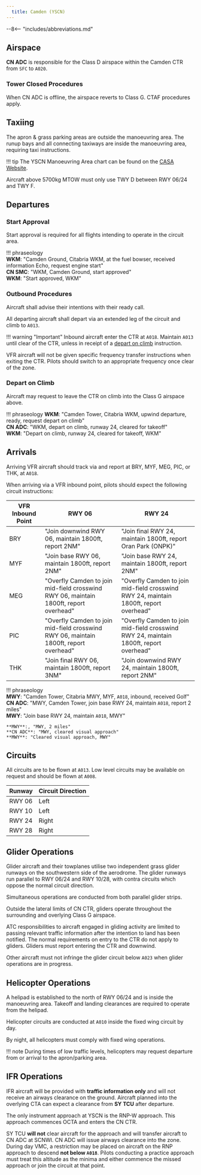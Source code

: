 ```yaml
---
  title: Camden (YSCN)
---
```


--8<-- "includes/abbreviations.md"

## Airspace
**CN ADC** is responsible for the Class D airspace within the Camden CTR from `SFC` to `A020`.

### Tower Closed Procedures
When CN ADC is offline, the airspace reverts to Class G. CTAF procedures apply.

## Taxiing
The apron & grass parking areas are outside the manoeuvring area. The runup bays and all connecting taxiways are inside the manoeuvring area, requiring taxi instructions.

!!! tip
    The YSCN Manoeuvring Area chart can be found on the [CASA Website](https://www.casa.gov.au/camden-manoeuvring-area-map). 

Aircraft above 5700kg MTOW must only use TWY D between RWY 06/24 and TWY F.

## Departures
### Start Approval
Start approval is required for all flights intending to operate in the circuit area.

!!! phraseology  
    **WKM**: "Camden Ground, Citabria WKM, at the fuel bowser, received information Echo, request engine start"  
    **CN SMC**: "WKM, Camden Ground, start approved"  
    **WKM**: "Start approved, WKM"

### Outbound Procedures
Aircraft shall advise their intentions with their ready call.

All departing aircraft shall depart via an extended leg of the circuit and climb to `A013`.

!!! warning "Important"
    Inbound aircraft enter the CTR at `A018`. Maintain `A013` until clear of the CTR, unless in receipt of a [depart on climb](#depart-on-climb) instruction.

VFR aircraft will not be given specific frequency transfer instructions when exiting the CTR. Pilots should switch to an appropriate frequency once clear of the zone.

### Depart on Climb
Aircraft may request to leave the CTR on climb into the Class G airspace above.

!!! phraseology
    **WKM**: "Camden Tower, Citabria WKM, upwind departure, ready, request depart on climb"  
    **CN ADC**: "WKM, depart on climb, runway 24, cleared for takeoff"  
    **WKM**: "Depart on climb, runway 24, cleared for takeoff, WKM"

## Arrivals
Arriving VFR aircraft should track via and report at BRY, MYF, MEG, PIC, or THK, at `A018`.

When arriving via a VFR inbound point, pilots should expect the following circuit instructions:

| VFR Inbound Point | RWY 06 | RWY 24 |
| ----------------- | ------ | ------ |
| BRY | "Join downwind RWY 06, maintain 1800ft, report 2NM" | "Join final RWY 24, maintain 1800ft, report Oran Park (ONPK)" |
| MYF | "Join base RWY 06, maintain 1800ft, report 2NM" | "Join base RWY 24, maintain 1800ft, report 2NM" |
| MEG | "Overfly Camden to join mid-field crosswind RWY 06, maintain 1800ft, report overhead" | "Overfly Camden to join mid-field crosswind RWY 24, maintain 1800ft, report overhead" |
| PIC | "Overfly Camden to join mid-field crosswind RWY 06, maintain 1800ft, report overhead" | "Overfly Camden to join mid-field crosswind RWY 24, maintain 1800ft, report overhead" |
| THK | "Join final RWY 06, maintain 1800ft, report 3NM" | "Join downwind RWY 24, maintain 1800ft, report 2NM" |

!!! phraseology  
    **MWY**: "Camden Tower, Citabria MWY, MYF, `A018`, inbound, received Golf"  
    **CN ADC**: "MWY, Camden Tower, join base RWY 24, maintain `A018`, report 2 miles"  
    **MWY**: "Join base RWY 24, maintain `A018`, MWY"  

    **MWY**:, "MWY, 2 miles"  
    **CN ADC**: "MWY, cleared visual approach"  
    **MWY**: "Cleared visual approach, MWY"

## Circuits
All circuits are to be flown at `A013`. Low level circuits may be available on request and should be flown at `A008`.

| Runway | Circuit Direction |
| --- | -- |
| RWY 06 | Left |
| RWY 10 | Left |
| RWY 24 | Right |
| RWY 28 | Right |

## Glider Operations
Glider aircraft and their towplanes utilise two independent grass glider runways on the southwestern side of the aerodrome. The glider runways run parallel to RWY 06/24 and RWY 10/28, with contra circuits which oppose the normal circuit direction. 

Simultaneous operations are conducted from both parallel glider strips.

Outside the lateral limits of CN CTR, gliders operate throughout the surrounding and overlying Class G airspace.

ATC responsibilities to aircraft engaged in gliding activity are limited to passing relevant traffic information after the intention to land has been notified. The normal requirements on entry to the CTR do not apply to gliders. Gliders must report entering the CTR and downwind.

Other aircraft must not infringe the glider circuit below `A023` when glider operations are in progress.

## Helicopter Operations
A helipad is established to the north of RWY 06/24 and is inside the manoeuvring area. Takeoff and landing clearances are required to operate from the helipad.

Helicopter circuits are conducted at `A010` inside the fixed wing circuit by day. 

By night, all helicopters must comply with fixed wing operations.

!!! note
    During times of low traffic levels, helicopters may request departure from or arrival to the apron/parking area.

## IFR Operations
IFR aircraft will be provided with **traffic information only** and will not receive an airways clearance on the ground. Aircraft planned into the overlying CTA can expect a clearance from **SY TCU** after departure.

The only instrument approach at YSCN is the RNP-W approach. This approach commences OCTA and enters the CN CTR.

SY TCU **will not** clear aircraft for the approach and will transfer aircraft to CN ADC at SCNWI. CN ADC will issue airways clearance into the zone. During day VMC, a restriction may be placed on aircraft on the RNP approach to descend **not below `A018`**. Pilots conducting a practice approach must treat this altitude as the minima and either commence the missed approach or join the circuit at that point.